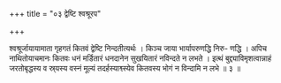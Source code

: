 +++
title = "०३ द्वेष्टि श्वश्रूरप"

+++

श्वश्रूर्जायायामाता गृहगतं कितवं द्वेष्टि निन्दतीत्यर्थः । किञ्च जाया भार्यापरुणद्धि निरु- णद्धि । अपिच नाथितोयाचमानः कितवः धनं मर्डितारं धनदानेन सुखयितारं नविन्दते न लभते । इत्थं बुद्द्याविमृशत्वान्नाहं जरतोबृद्धस्य व स्र्यस्य वस्नं मूल्यं तदर्हस्याश्व्स्येव कितवस्य भोगं न विन्दामि न लभे ॥ ३ ॥
